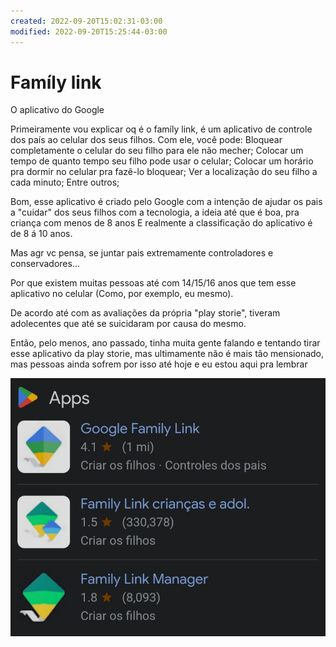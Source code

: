 ```yaml
---
created: 2022-09-20T15:02:31-03:00
modified: 2022-09-20T15:25:44-03:00
---
```


# Famíly link

O aplicativo do Google 

Primeiramente vou explicar oq é o famíly link, é um aplicativo de controle dos país ao celular dos seus filhos. Com ele, você pode:
Bloquear completamente o celular do seu filho para ele não mecher;
Colocar um tempo de quanto tempo seu filho pode usar o celular;
Colocar um horário pra dormir no celular pra fazê-lo bloquear;
Ver a localização do seu filho a cada minuto;
Entre outros;

Bom, esse aplicativo é criado pelo Google com a intenção de ajudar os pais a "cuidar" dos seus filhos com a tecnologia, a ideia até que é boa, pra criança com menos de 8 anos 
E realmente a classificação do aplicativo é de 8 á 10 anos.

Mas agr vc pensa, se juntar pais extremamente controladores e conservadores...

Por que existem muitas pessoas até com 14/15/16 anos que tem esse aplicativo no celular (Como, por exemplo, eu mesmo).

De acordo até com as avaliações da própria "play storie", tiveram adolecentes que até se suicidaram por causa do mesmo.

Então, pelo menos, ano passado, tinha muita gente falando e tentando tirar esse aplicativo da play storie, mas ultimamente não é mais tão mensionado, mas pessoas ainda sofrem por isso até hoje e eu estou aqui pra lembrar

![Image](./75b691eed0ce6c01990641daa87b9c14.jpg)
